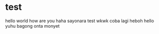 # test

hello world
how are you
haha
sayonara
test
wkwk
coba lagi
heboh
hello
yuhu
bagong
onta
monyet
